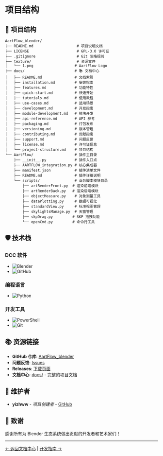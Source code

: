 # 项目结构

## 📁 项目结构

```
AartFlow_blender/
├── README.md                    # 项目说明文档
├── LICENSE                      # GPL-3.0 许可证
├── .gitignore                   # Git 忽略规则
├── texture/                     # 资源文件
│   └── 1.png                   # AartFlow Logo
├── docs/                       # 📚 文档中心
│   ├── README.md               # 文档索引
│   ├── installation.md         # 安装指南
│   ├── features.md             # 功能特性
│   ├── quick-start.md          # 快速开始
│   ├── tutorials.md            # 使用教程
│   ├── use-cases.md            # 适用场景
│   ├── development.md          # 开发指南
│   ├── module-development.md   # 模块开发
│   ├── api-reference.md        # API 参考
│   ├── packaging.md            # 打包发布
│   ├── versioning.md           # 版本管理
│   ├── contributing.md         # 贡献指南
│   ├── support.md              # 问题反馈
│   ├── license.md              # 许可证信息
│   └── project-structure.md    # 项目结构
└── AartFlow/                   # 插件主目录
    ├── __init__.py             # 插件入口点
    ├── AARTFLOW_integration.py # 核心集成器
    ├── manifest.json           # 插件清单文件
    ├── README.md               # 插件详细说明
    └── scripts/                # 业务脚本模块目录
        ├── artRenderFront.py  # 渲染前端模块
        ├── artRenderBack.py   # 渲染后端模块
        ├── objectMeasure.py    # 对象测量工具
        ├── dataPlotting.py     # 数据可视化
        ├── standardView.py     # 标准视图管理
        ├── skylightsManage.py  # 天窗管理
        ├── skpDrag.py         # SKP 拖拽功能
        └── openCmd.py         # 命令行工具
```

## 🛡️ 技术栈

### DCC 软件
- ![Blender](https://img.shields.io/badge/Blender-F5792A?style=flat-square&logo=blender&logoColor=white)
- ![GitHub](https://img.shields.io/badge/GitHub-181717?style=flat-square&logo=github&logoColor=white)

### 编程语言
- ![Python](https://img.shields.io/badge/Python-3776AB?style=flat-square&logo=python&logoColor=white)

### 开发工具
- ![PowerShell](https://img.shields.io/badge/PowerShell-5391FE?style=flat-square&logo=powershell&logoColor=white)
- ![Git](https://img.shields.io/badge/Git-F05032?style=flat-square&logo=git&logoColor=white)

## 📚 资源链接

- **GitHub 仓库**: [AartFlow_blender](https://github.com/yizhww/AartFlow_blender)
- **问题反馈**: [Issues](https://github.com/yizhww/AartFlow_blender/issues)
- **Releases**: [下载页面](https://github.com/yizhww/AartFlow_blender/releases)
- **文档中心**: [docs/](README.md) - 完整的项目文档

## 👥 维护者

- **yizhww** - *项目创建者* - [GitHub](https://github.com/yizhww)

## 🙏 致谢

感谢所有为 Blender 生态系统做出贡献的开发者和艺术家们！

---

[← 返回文档中心](README.md) | [开发指南 →](development.md)
